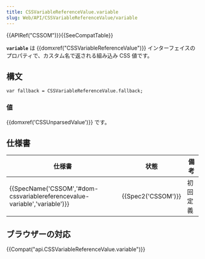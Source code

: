 ```yaml
---
title: CSSVariableReferenceValue.variable
slug: Web/API/CSSVariableReferenceValue/variable
---
```

{{APIRef("CSSOM")}}{{SeeCompatTable}}

**`variable`** は {{domxref("CSSVariableReferenceValue")}} インターフェイスのプロパティで、カスタム名で返される組み込み CSS 値です。

## 構文

```
var fallback = CSSVariableReferenceValue.fallback;
```

### 値

{{domxref('CSSUnparsedValue')}} です。

## 仕様書

| 仕様書                                                                                               | 状態                     | 備考     |
| ---------------------------------------------------------------------------------------------------- | ------------------------ | -------- |
| {{SpecName('CSSOM','#dom-cssvariablereferencevalue-variable','variable')}} | {{Spec2('CSSOM')}} | 初回定義 |

## ブラウザーの対応

{{Compat("api.CSSVariableReferenceValue.variable")}}
